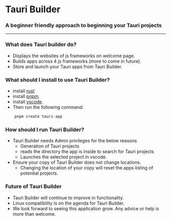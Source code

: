 # Tauri Builder

### A beginner friendly approach to beginning your Tauri projects
---------------------------------------------------------------------

### What does Tauri builder do?

- Displays the websites of js frameworks on welcome page. 
- Builds apps across 4 js frameworks (more to come in future). 
- Store and launch your Tauri apps from Tauri Builder. 

### What should I install to use Tauri Builder? 

- install <a href="https://www.rust-lang.org/learn/get-started" target="_blank">rust</a>
- install <a href="https://pnpm.io/" target="_blank">pnpm</a>. 
- install <a href="https://code.visualstudio.com/Download" target="_blank">vscode</a>.
- Then run the following command:

```sh
    pnpm create tauri-app
```

### How should I run Tauri Builder?

- Tauri Builder needs Admin privileges for the below reasons
  - Generation of Tauri projects
  - reads the directory the app is inside to search for Tauri projects
  - Launches the selected project in vscode. 
- Ensure your copy of Tauri Builder does not change locations. 
  - Changing the location of your copy will reset the apps listing of potential projects. 

### Future of Tauri Builder

- Tauri Builder will continue to improve in functionality.
- Linux compatibility is on the agenda for Tauri Builder.
- We look forward to seeing this application grow. Any advice or help is more than welcome. 

